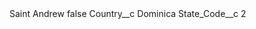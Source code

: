 <?xml version="1.0" encoding="UTF-8"?>
<CustomMetadata xmlns="http://soap.sforce.com/2006/04/metadata" xmlns:xsi="http://www.w3.org/2001/XMLSchema-instance" xmlns:xsd="http://www.w3.org/2001/XMLSchema">
    <label>Saint Andrew</label>
    <protected>false</protected>
    <values>
        <field>Country__c</field>
        <value xsi:type="xsd:string">Dominica</value>
    </values>
    <values>
        <field>State_Code__c</field>
        <value xsi:type="xsd:string">2</value>
    </values>
</CustomMetadata>
